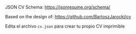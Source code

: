 JSON CV Schema:
https://jsonresume.org/schema/

Based on the design of:
https://github.com/BartoszJarocki/cv

Edita el archivo `cv.json` para crear tu propio CV imprimible
